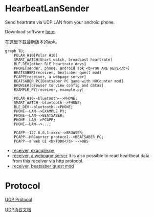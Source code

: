 # HearbeatLanSender

Send heartrate via UDP LAN from your android phone.

Download software [here](https://github.com/frto027/HeartbeatLanServer/releases/latest).

在[这里](https://github.com/frto027/HeartbeatLanServer/releases/latest)下载最新版本的apk。

```mermaid
graph TD;
    POLAR_H10[Polar H10]
    SMART_WATCH[Shart watch, broadcast heartrate]
    BLE_DEV[other BLE heartrate devs]
    PHONE[sender, phone. android apk <b>YOU ARE HERE</b>]
    BEATSABER[receiver, beatsaber quest mod]
    PCAPP[receiver, a webpage server]
    BEATSABER_PC[Beatsaber PC game with HRCounter mod]
    BROWSER[browser to view config and datas]
    EXAMPLE_PY[receiver, example.py]

    POLAR_H10--bluetooth-->PHONE;
    SMART_WATCH--bluetooth-->PHONE;
    BLE_DEV--bluetooth-->PHONE;
    PHONE--LAN-->EXAMPLE_PY;
    PHONE--LAN-->BEATSABER;
    PHONE--LAN-->PCAPP;
    PHONE--LAN-->...;

    PCAPP--127.0.0.1:xxxx-->BROWSER;
    PCAPP--HRCounter protocol-->BEATSABER_PC;
    PCAPP--a web ui <b>TODO</b> -->OBS

```

- [receiver, example.py](script/client_example.py)
- [receiver, a webpage server](https://github.com/frto027/HeartbeatLanClient) It is also possible to read heartbeat data from this receiver via http protocol.
- [receiver, beatsaber quest mod](https://github.com/frto027/HeartBeatLanClientBSQuest)

# Protocol

[UDP Protocol](README.md)

[UDP协议文档](./script/Readme.md)
